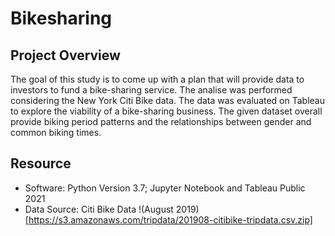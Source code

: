 # Bikesharing

## Project Overview 

The goal of this study is to come up with a plan that will provide data to investors to fund a bike-sharing service. The analise was performed considering the New York Citi Bike data. The data was evaluated on Tableau to explore the viability of a bike-sharing business. The given dataset overall  provide biking period patterns and the relationships between gender and common biking times. 

## Resource

- Software: Python Version 3.7; Jupyter Notebook and Tableau Public 2021
- Data Source: Citi Bike Data !(August 2019)[https://s3.amazonaws.com/tripdata/201908-citibike-tripdata.csv.zip] 
